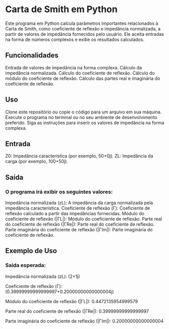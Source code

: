 # Carta de Smith em Python
Este programa em Python calcula parâmetros importantes relacionados à Carta de Smith, como coeficiente de reflexão e impedância normalizada, a partir de valores de impedância fornecidos pelo usuário. Ele aceita entradas na forma de números complexos e exibe os resultados calculados.

## Funcionalidades
Entrada de valores de impedância na forma complexa.
Cálculo da impedância normalizada.
Cálculo do coeficiente de reflexão.
Cálculo do módulo do coeficiente de reflexão.
Cálculo das partes real e imaginária do coeficiente de reflexão.

## Uso
Clone este repositório ou copie o código para um arquivo em sua máquina.
Execute o programa no terminal ou no seu ambiente de desenvolvimento preferido.
Siga as instruções para inserir os valores de impedância na forma complexa.

## Entrada
Z0: Impedância característica (por exemplo, 50+0j).
ZL: Impedância da carga (por exemplo, 100+50j).

## Saída

### O programa irá exibir os seguintes valores:

Impedância normalizada (zL): A impedância da carga normalizada pela impedância característica.
Coeficiente de reflexão (Γ): Coeficiente de reflexão calculado a partir das impedâncias fornecidas.
Módulo do coeficiente de reflexão (|ΓL|): Módulo do coeficiente de reflexão.
Parte real do coeficiente de reflexão (|ΓRe|): Parte real do coeficiente de reflexão.
Parte imaginária do coeficiente de reflexão (|ΓIm|): Parte imaginária do coeficiente de reflexão.

## Exemplo de Uso

### Saída esperada:

Impedância normalizada (zL): (2+1j)

Coeficiente de reflexão (Γ): (0.39999999999999997+0.20000000000000004j)

Módulo do coeficiente de reflexão (|ΓL|): 0.4472135954999579

Parte real do coeficiente de reflexão (|ΓRe|): 0.39999999999999997

Parte imaginária do coeficiente de reflexão (|ΓIm|): 0.20000000000000004
